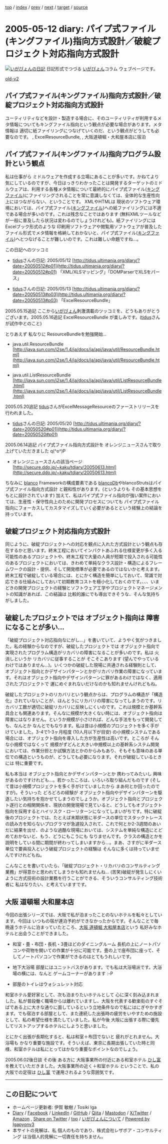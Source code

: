 [top](../index.html) 
 / [index](index.html) 
 / [prev](ig050511.html) 
 / [next](ig050516.html) 
 / [target](https://www.igapyon.jp/igapyon/diary/2005/ig050512.html) 
 / [source](https://github.com/igapyon/diary/blob/master/2005/ig050512.src.md) 

2005-05-12 diary: パイプ式ファイル(キングファイル)指向方式設計／破綻プロジェクト対応指向方式設計
=====================================================================================================
[![いがぴょんの日記](https://www.igapyon.jp/igapyon/diary/images/iga202308_64.jpg "いがぴょん")](https://www.igapyon.jp/igapyon/diary/memo/memoigapyon.html) 日記形式でつづる [いがぴょん](https://www.igapyon.jp/igapyon/diary/memo/memoigapyon.html)コラム ウェブページです。

[old-v2](ig050512-orig.html)

## パイプ式ファイル(キングファイル)指向方式設計／破綻プロジェクト対応指向方式設計

ユーティリティなどを設計・製造する場合に、そのユーティリティが利用するメタ情報についてもキングファイル指向という観点が必要な場合があります。メタ情報は 適切に紙ファイリングにつなげていくのだ、という観点がどうしても必要なのです。 , ExcelResourceBundle, , 大阪道頓堀・大和屋本店に宿泊


## パイプ式ファイル(キングファイル)指向プログラム設計という観点

私は仕事がら ミドルウェアを作成する立場にあることが多いです。かねてより気にしているのですが、今日はっきりわかったことは開発するターゲットのミドルウェアは、利用する各種メタ情報について最終的にパイプ式ファイル([キングファイル](http://www.kingjim.co.jp/products/file/king/))にファイリングされることを常に意識しなくては、全体的な生産性向上にはつながらない、ということです。
XMLやHTMLは 現状のソフトウェア環境においては、パイプ式ファイル([キングファイル](http://www.kingjim.co.jp/products/file/king/))への紙ファイリングには不適である場合が多いのです。これは残念なことではあります (無料XMLツールなどが一般に普及したら状況は変わるのでしょうけれども)。紙ファイリングには
Excelブック形式のような 印刷用ソフトウェアや閲覧用ソフトウェアが普及したファイル形式でメタ情報を格納しておかないと、パイプ式ファイル([キングファイル](http://www.kingjim.co.jp/products/file/king/))へとつなげることが難しいのです。これは難しい命題ですね…。

この日記へのツッコミ

* [tidus](http://tidus.ultimania.org/diary/)さんの日記: 2005/05/12
  [http://tidus.ultimania.org/diary/?date=20050512#p01](http://tidus.ultimania.org/diary/?date=20050512#p01)
  「XML/XLSマッピング」「DOMParserでXLSをパース」
  
* [tidus](http://tidus.ultimania.org/diary/)さんの日記: 2005/05/13
  [http://tidus.ultimania.org/diary/?date=20050513#p03](http://tidus.ultimania.org/diary/?date=20050513#p03)
  「ExcelResourceBundle」

2005.05.15追記 ここから[いがぴょん](https://www.igapyon.jp/igapyon/diary/memo/memoigapyon.html)刺激満載のツッコミを、どうもありがとうございます。2005.05.16追記 ExcelResourceBundle が楽しみです。([tidus](http://tidus.ultimania.org/diary/)さんが試作中とのこと)

とりあえず 私なりに ResourceBundleを勉強開始…

* java.util.ResourceBundle
  [http://java.sun.com/j2se/1.4/ja/docs/ja/api/java/util/ResourceBundle.html](http://java.sun.com/j2se/1.4/ja/docs/ja/api/java/util/ResourceBundle.html)
  
* java.util.ListResourceBundle
  [http://java.sun.com/j2se/1.4/ja/docs/ja/api/java/util/ListResourceBundle.html](http://java.sun.com/j2se/1.4/ja/docs/ja/api/java/util/ListResourceBundle.html)

2005.05.20追記 [tidus](http://tidus.ultimania.org/diary/)さんがExcelMessageResourceのファーストリリースを行われました。

* [tidus](http://tidus.ultimania.org/diary/)さんの日記: 2005/05/20
  [http://tidus.ultimania.org/diary/?date=20050520#p01](http://tidus.ultimania.org/diary/?date=20050520#p01)

2005.06.14追記 パイプ式ファイル指向方式設計を オレンジニュースさんで取り上げていただきました q(^o^)P

* オレンジニュースさんの該当ページ
  [http://secure.ddo.jp/~kaku/tdiary/20050613.html](http://secure.ddo.jp/~kaku/tdiary/20050613.html)

ちなみに [blanco](https://www.igapyon.jp/blanco/blanco.ja.html) Frameworkの構成要素である [blancoDb](https://www.igapyon.jp/blanco/blancodb.html)やblancoStrutsはパイプ式ファイル指向方式設計 と親和性があります。(というよりも その基本思想をもとに設計されています) 加えて、私はパイプ式ファイル指向が強い案件においては、生産性・保守性向上のために開発プロセスについても パイプ式ファイル指向にフォーカスしてカスタマイズしていく必要があるとという経験上の結論を持っています。

## 破綻プロジェクト対応指向方式設計

同じように、破綻プロジェクトへの対応を観点に入れた方式設計という観点も存在するかと思います。終末工程においてインパクトあふれる仕様変更が多く入る可能性のあるプロジェクトや、終末工程で大量の人員が短期で投入される可能性のあるプロジェクトにおいては、きわめて単純なクラス設計・構造によるフレームワークの設計・提供、そして開発標準が必要であるのではないかと考えます。終末工程で破綻している場合には、とにかく構造を簡単にしておいて、常識で対応できる仕組みにしておいて初期教育コストを極小化しておくのです。、、、いまどきの開発プロジェクトの経験とソフトウェア工学やプロジェクトマネージメントの知識があれば、この結論は 比較的誰にでも導出できそうな、そんな気持ちがしました。

## 破綻したプロジェクトでは オブジェクト指向は 障害になることが多い…

「破綻プロジェクト対応指向なにがし…」を書いていて、ようやく気がつきました。私の経験からなのですが、破綻したプロジェクトでは オブジェクト指向で実現されたプログラム構造がリカバリの障害になることが多いのです。私は 火消しというか リカバリに従事することが そこそこあります (望んでやっているわけではありません…)。いくつかの破綻した現場に共通される経験則として、オブジェクト指向とかデザインパターンとかがリカバリ作業の障害になっています。それはオブジェクト指向やデザインパターンに罪があるわけではなく、適用されたプロジェクトで 運にめぐまれないだけなのかも知れませんけれどもね。

破綻したプロジェクトのリカバリという観点からは、プログラムの構造が「構造化」されていないことが、ほんとうにリカバリの障害になってしまうのです。リカバリ工数が適切に破綻リカバリに反映しにくいのです。これは規模とか基幹系具合とも関連あります。そんなに規模が大きくない時には、オブジェクト指向は障害にはなりません。というか規模が小さければ、どんな手法をもって開発しても、なんとか なんとでもなります。私は昔は小規模のプロジェクトを多く手がけていました。3-4で1-3ヶ月程度
(10人月以下が目安) の小規模システムである場合には、オブジェクト指向を導入した方が生産性は高いです。ところが そんな小規模ではなくって 規模がずどんと大きい中規模以上の基幹系システム開発においては、作業分担とか試験方法とかのからみもあり、そもそも意味のある単位での構造というものが、どうしても必要になります。それが破綻しているときには 特に重要です。

私も本当は オブジェクト指向とかデザインパターンとか 携わってみたいし 興味があるのですけれども…。若かったころは、いろいろ取り組んだものです
(そして昔は小規模プロジェクトを多く手がけていましたから まあ何とか回ったのですが)。そういった どろどろの経験が オブジェクト指向やデザインパターンを駆逐したい気持ちを抱かせてしまうのでしょうか。オブジェクト指向とプロジェクト遂行との相関関係を、現状の開発現場で見ていると、どうしてもオブジェクト指向を採用するとハイリスク・ローリターンになってしまいがちです。特に破綻後のプロジェクトでは、たとえば末期状態に半ダースの単位でスタックトレースの読み方を知らないプログラマが急遽投入されて、これで何とか2-3週間のあいだに結果を出せ、のような過酷な現場においては、システムを単純な構造にとどめておかないと、もう、どうにもこうにも なりませんです。クラスの構造とかを説明をしている間に期間が終わってしまいますから…。まあ、さすがに半ダース単位で要員投入という破綻プロジェクトの経験は そんなに多くは持っていませんですけれどもね。

こんなことを書いていたら、「破綻プロジェクト・リカバリのコンサルティング業務」が得意かと思われてしまうかも知れませんね… (苦笑)破綻が発生しにくいように方式技術の設計業務を行うことができる、そういうコンサルティング技術者に 私はなりたい、と考えていますです。

## 大阪 道頓堀 大和屋本店

今回の出張シリーズでは、大阪で私が泊まったことのないホテルを転々としています。今回は いつもの宿が連泊予約ができなかったからです。そんなことで毎晩違うホテルに泊まっていたところ、[大阪 道頓堀 大和屋本店](http://www.yamatoyahonten.co.jp/)という 私好みなホテルと出会うことができました。

* 和室・畳・布団・長机・3畳ほどのダイニングルーム
  長机の上にノートパソコンや荷物を開いての作業が十分に可能です。畳の上で座布団に座って、そしてノートパソコンで作業ができるのはとてもうれしいです。
  
* 地下大浴場
  部屋にはユニットバスがあります。でも私は大浴場派です。大浴場の横には、なんと ゲームコーナーがあります :-P
  
* 部屋のトイレはウォシュレット対応

和室ホテル愛好家として、次も泊まりたいホテルとして 心に深く刻み込まれました。私が普段働く職場からは離れていますし、大阪を代表する歓楽街のすぐそばである上に大きな通りに面しているという立地条件なので私にはにぎやかすぎます。でも宿泊する部屋として、また連続した出張時の疲労をいやすための施設として、私の希望仕様を満たしていました。私が今後 大阪に出張する際に優先してリストアップするホテルにしようと思いました。

とにかく出張が長期化すると、私は和室＋布団でないと 疲れがとれません。大浴場も かなり重要な施設です。そういえば、東京に長期出張していた時と同様、和室ホテルは私にとってはかなり重要なポイントなのでしょう。

2005.06.02後日談 その後 ある方に 大阪事業所の付近にある和室ホテル [ひし富](http://www.octb.jp/hotels/hotel/namba/29.html) を教えていただきました。大阪事業所の近く＋和室ホテル ということで、私の大阪での定宿は [ひし富](http://www.octb.jp/hotels/hotel/namba/29.html) で運用されるような雰囲気です。


----------------------------------------------------------------------------------------------------

## この日記について

* ホームページ更新者: 伊賀 敏樹 / Tosiki Iga
* [Diary](https://www.igapyon.jp/igapyon/diary/) / [Facebook](https://www.facebook.com/igapyon) / [LinkedIn](https://www.linkedin.com/in/toshikiiga) / [GitHub](https://github.com/igapyon) / [Qiita](https://qiita.com/igapyon) / [Mastodon](https://social.vivaldi.net/@igapyon) / [X/Twitter](https://twitter.com/ToshikiIga) / [Amazon](https://www.amazon.co.jp/%E4%BC%8A%E8%B3%80-%E6%95%8F%E6%A8%B9/e/B004LTQWCQ) ,
[Share on Twitter](https://twitter.com/intent/tweet?hashtags=igapyon%2Cdiary%2C%E3%81%84%E3%81%8C%E3%81%B4%E3%82%87%E3%82%93&text=%E3%83%91%E3%82%A4%E3%83%97%E5%BC%8F%E3%83%95%E3%82%A1%E3%82%A4%E3%83%AB%28%E3%82%AD%E3%83%B3%E3%82%B0%E3%83%95%E3%82%A1%E3%82%A4%E3%83%AB%29%E6%8C%87%E5%90%91%E6%96%B9%E5%BC%8F%E8%A8%AD%E8%A8%88%EF%BC%8F%E7%A0%B4%E7%B6%BB%E3%83%97%E3%83%AD%E3%82%B8%E3%82%A7%E3%82%AF%E3%83%88%E5%AF%BE%E5%BF%9C%E6%8C%87%E5%90%91%E6%96%B9%E5%BC%8F%E8%A8%AD%E8%A8%88&url=https%3A%2F%2Fwww.igapyon.jp%2Figapyon%2Fdiary%2F2005%2Fig050512.html) / [top](../index.html) / [いがぴょんについて](https://www.igapyon.jp/igapyon/diary/memo/memoigapyon.html) / [Powered by Igapyonv3](https://github.com/igapyon/igapyonv3)
* 本サイトの見解は、私 個人のものであり、株式会社レザボア・コンサルティング は当個人的見解に一切責任を持ちません。 
